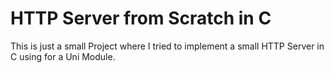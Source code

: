 # HTTP Server from Scratch in C
This is just a small Project where I tried to implement a small HTTP Server in C using for a Uni Module.
